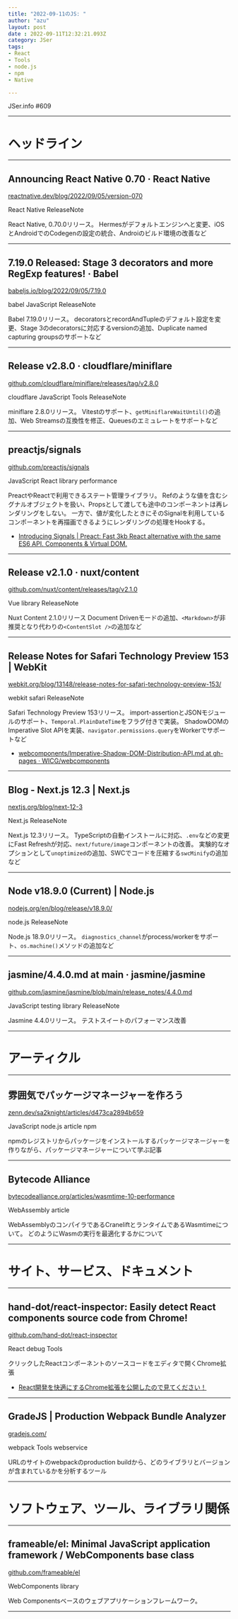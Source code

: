 ```yaml
---
title: "2022-09-11のJS: "
author: "azu"
layout: post
date : 2022-09-11T12:32:21.093Z
category: JSer
tags:
- React
- Tools
- node.js
- npm
- Native

---
```


JSer.info #609

----

<h1 class="site-genre">ヘッドライン</h1>

----

## Announcing React Native 0.70 · React Native
[reactnative.dev/blog/2022/09/05/version-070](https://reactnative.dev/blog/2022/09/05/version-070 "Announcing React Native 0.70 · React Native")
<p class="jser-tags jser-tag-icon"><span class="jser-tag">React</span> <span class="jser-tag">Native</span> <span class="jser-tag">ReleaseNote</span></p>

React Native, 0.70.0リリース。
Hermesがデフォルトエンジンへと変更、iOSとAndroidでのCodegenの設定の統合、Androiのビルド環境の改善など


----

## 7.19.0 Released: Stage 3 decorators and more RegExp features! · Babel
[babeljs.io/blog/2022/09/05/7.19.0](https://babeljs.io/blog/2022/09/05/7.19.0 "7.19.0 Released: Stage 3 decorators and more RegExp features! · Babel")
<p class="jser-tags jser-tag-icon"><span class="jser-tag">babel</span> <span class="jser-tag">JavaScript</span> <span class="jser-tag">ReleaseNote</span></p>

Babel 7.19.0リリース。
decoratorsとrecordAndTupleのデフォルト設定を変更、Stage 3のdecoratorsに対応するversionの追加、Duplicate named capturing groupsのサポートなど


----

## Release v2.8.0 · cloudflare/miniflare
[github.com/cloudflare/miniflare/releases/tag/v2.8.0](https://github.com/cloudflare/miniflare/releases/tag/v2.8.0 "Release v2.8.0 · cloudflare/miniflare")
<p class="jser-tags jser-tag-icon"><span class="jser-tag">cloudflare</span> <span class="jser-tag">JavaScript</span> <span class="jser-tag">Tools</span> <span class="jser-tag">ReleaseNote</span></p>

miniflare 2.8.0リリース。
Vitestのサポート、`getMiniflareWaitUntil()`の追加、Web Streamsの互換性を修正、Queuesのエミュレートをサポートなど


----

## preactjs/signals
[github.com/preactjs/signals](https://github.com/preactjs/signals "preactjs/signals")
<p class="jser-tags jser-tag-icon"><span class="jser-tag">JavaScript</span> <span class="jser-tag">React</span> <span class="jser-tag">library</span> <span class="jser-tag">performance</span></p>

PreactやReactで利用できるステート管理ライブラリ。
Refのような値を含むシグナルオブジェクトを扱い、Propsとして渡しても途中のコンポーネントは再レンダリングをしない。
一方で、値が変化したときにそのSignalを利用しているコンポーネントを再描画できるようにレンダリングの処理をHookする。

- [Introducing Signals | Preact: Fast 3kb React alternative with the same ES6 API. Components &amp; Virtual DOM.](https://preactjs.com/blog/introducing-signals/ "Introducing Signals | Preact: Fast 3kb React alternative with the same ES6 API. Components &amp;amp; Virtual DOM.")

----

## Release v2.1.0 · nuxt/content
[github.com/nuxt/content/releases/tag/v2.1.0](https://github.com/nuxt/content/releases/tag/v2.1.0 "Release v2.1.0 · nuxt/content")
<p class="jser-tags jser-tag-icon"><span class="jser-tag">Vue</span> <span class="jser-tag">library</span> <span class="jser-tag">ReleaseNote</span></p>

Nuxt Content 2.1.0リリース
Document Drivenモードの追加、`<Markdown>`が非推奨となり代わりの`<ContentSlot />`の追加など


----

## Release Notes for Safari Technology Preview 153 | WebKit
[webkit.org/blog/13148/release-notes-for-safari-technology-preview-153/](https://webkit.org/blog/13148/release-notes-for-safari-technology-preview-153/ "Release Notes for Safari Technology Preview 153 | WebKit")
<p class="jser-tags jser-tag-icon"><span class="jser-tag">webkit</span> <span class="jser-tag">safari</span> <span class="jser-tag">ReleaseNote</span></p>

Safari Technology Preview 153リリース。
import-assertionとJSONモジュールのサポート、`Temporal.PlainDateTime`をフラグ付きで実装。
ShadowDOMのImperative Slot APIを実装、`navigator.permissions.query`をWorkerでサポートなど

- [webcomponents/Imperative-Shadow-DOM-Distribution-API.md at gh-pages · WICG/webcomponents](https://github.com/WICG/webcomponents/blob/gh-pages/proposals/Imperative-Shadow-DOM-Distribution-API.md "webcomponents/Imperative-Shadow-DOM-Distribution-API.md at gh-pages · WICG/webcomponents")

----

## Blog - Next.js 12.3 | Next.js
[nextjs.org/blog/next-12-3](https://nextjs.org/blog/next-12-3 "Blog - Next.js 12.3 | Next.js")
<p class="jser-tags jser-tag-icon"><span class="jser-tag">Next.js</span> <span class="jser-tag">ReleaseNote</span></p>

Next.js 12.3リリース。
TypeScriptの自動インストールに対応、`.env`などの変更にFast Refreshが対応、`next/future/image`コンポーネントの改善。
実験的なオプションとして`unoptimized`の追加、SWCでコードを圧縮する`swcMinify`の追加など


----

## Node v18.9.0 (Current) | Node.js
[nodejs.org/en/blog/release/v18.9.0/](https://nodejs.org/en/blog/release/v18.9.0/ "Node v18.9.0 (Current) | Node.js")
<p class="jser-tags jser-tag-icon"><span class="jser-tag">node.js</span> <span class="jser-tag">ReleaseNote</span></p>

Node.js 18.9.0リリース。
`diagnostics_channel`がprocess/workerをサポート、`os.machine()`メソッドの追加など


----

## jasmine/4.4.0.md at main · jasmine/jasmine
[github.com/jasmine/jasmine/blob/main/release\_notes/4.4.0.md](https://github.com/jasmine/jasmine/blob/main/release_notes/4.4.0.md "jasmine/4.4.0.md at main · jasmine/jasmine")
<p class="jser-tags jser-tag-icon"><span class="jser-tag">JavaScript</span> <span class="jser-tag">testing</span> <span class="jser-tag">library</span> <span class="jser-tag">ReleaseNote</span></p>

Jasmine 4.4.0リリース。
テストスイートのパフォーマンス改善


----
<h1 class="site-genre">アーティクル</h1>

----

## 雰囲気でパッケージマネージャーを作ろう
[zenn.dev/sa2knight/articles/d473ca2894b659](https://zenn.dev/sa2knight/articles/d473ca2894b659 "雰囲気でパッケージマネージャーを作ろう")
<p class="jser-tags jser-tag-icon"><span class="jser-tag">JavaScript</span> <span class="jser-tag">node.js</span> <span class="jser-tag">article</span> <span class="jser-tag">npm</span></p>

npmのレジストリからパッケージをインストールするパッケージマネージャーを作りながら、パッケージマネージャーについて学ぶ記事


----

## Bytecode Alliance
[bytecodealliance.org/articles/wasmtime-10-performance](https://bytecodealliance.org/articles/wasmtime-10-performance "Bytecode Alliance")
<p class="jser-tags jser-tag-icon"><span class="jser-tag">WebAssembly</span> <span class="jser-tag">article</span></p>

WebAssemblyのコンパイラであるCraneliftとランタイムであるWasmtimeについて。
どのようにWasmの実行を最適化するかについて


----
<h1 class="site-genre">サイト、サービス、ドキュメント</h1>

----

## hand-dot/react-inspector: Easily detect React components source code from Chrome!
[github.com/hand-dot/react-inspector](https://github.com/hand-dot/react-inspector "hand-dot/react-inspector: Easily detect React components source code from Chrome!")
<p class="jser-tags jser-tag-icon"><span class="jser-tag">React</span> <span class="jser-tag">debug</span> <span class="jser-tag">Tools</span></p>

クリックしたReactコンポーネントのソースコードをエディタで開くChrome拡張

- [React開発を快適にするChrome拡張を公開したので見てください！](https://zenn.dev/hand_dot/articles/a1523d8b0449ad "React開発を快適にするChrome拡張を公開したので見てください！")

----

## GradeJS | Production Webpack Bundle Analyzer
[gradejs.com/](https://gradejs.com/ "GradeJS | Production Webpack Bundle Analyzer")
<p class="jser-tags jser-tag-icon"><span class="jser-tag">webpack</span> <span class="jser-tag">Tools</span> <span class="jser-tag">webservice</span></p>

URLのサイトのwebpackのproduction buildから、どのライブラリとバージョンが含まれているかを分析するツール


----
<h1 class="site-genre">ソフトウェア、ツール、ライブラリ関係</h1>

----

## frameable/el: Minimal JavaScript application framework / WebComponents base class
[github.com/frameable/el](https://github.com/frameable/el "frameable/el: Minimal JavaScript application framework / WebComponents base class")
<p class="jser-tags jser-tag-icon"><span class="jser-tag">WebComponents</span> <span class="jser-tag">library</span></p>

Web Componentsベースのウェブアプリケーションフレームワーク。


----
